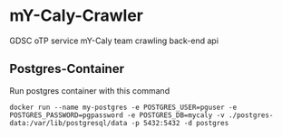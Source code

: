# mY-Caly-Crawler
GDSC oTP service mY-Caly team crawling back-end api

## Postgres-Container
Run postgres container with this command
```
docker run --name my-postgres -e POSTGRES_USER=pguser -e POSTGRES_PASSWORD=pgpassword -e POSTGRES_DB=mycaly -v ./postgres-data:/var/lib/postgresql/data -p 5432:5432 -d postgres
```